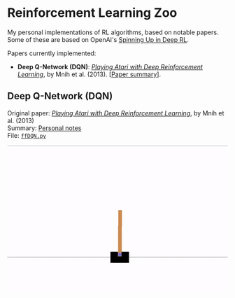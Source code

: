 # Reinforcement Learning Zoo
My personal implementations of RL algorithms, based on notable papers. Some of these are based on OpenAI's [Spinning Up in Deep RL](https://spinningup.openai.com/en/latest/spinningup/keypapers.html).

Papers currently implemented: 
- **Deep Q-Network (DQN)**: *[Playing Atari with Deep Reinforcement Learning](https://www.cs.toronto.edu/~vmnih/docs/dqn.pdf)*, by Mnih et al. (2013). [[Paper summary](https://ansonwhho.github.io/personal-notes/2021/12/20/aip4-dqn.html)].

## Deep Q-Network (DQN)
Original paper: *[Playing Atari with Deep Reinforcement Learning](https://www.cs.toronto.edu/~vmnih/docs/dqn.pdf)*, by Mnih et al. (2013)   
Summary: [Personal notes](https://ansonwhho.github.io/personal-notes/2021/12/20/aip4-dqn.html)  
File: [`ffDQN.py`](/algorithms/ffDQN.py)

![cartpole-gif](./media/cartpole.gif)